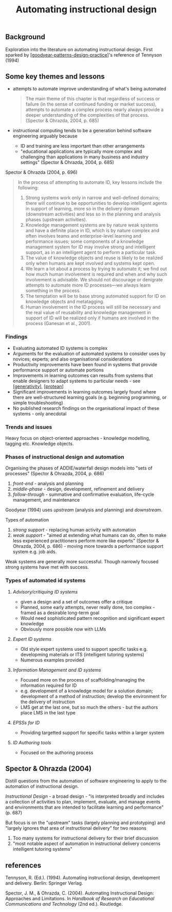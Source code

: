 ﻿---
title: Automating instructional design
---

## Background

Exploration into the literature on automating instructional design. First sparked by [[goodyear-patterns-design-practice]]'s reference of Tennyson (1994)

## Some key themes and lessons

- attempts to automate improve understanding of what's being automated

	> The main theme of this chapter is that regardless of success or failure (in the sense of continued funding or market success), attempts to automate a complex process nearly always provide a deeper understanding of the complexities of that process. (Spector & Ohrazda, 2004, p. 685)

- instructional computing tends to be a generation behind software engineering arguably because
  - ID and training are less important than other arrangements
  - "educational applications are typically more complex and challenging than applications in many business and industry settings" (Spector & Ohrazda, 2004, p. 685)

Spector & Ohrazda (2004, p. 696)
> In the process of attempting to automate ID, key lessons include the following: 
> 1. Strong systems work only in narrow and well-defined domains; there will continue to be opportunities to develop intelligent agents in support of learning, more so in the delivery domain (downstream activities) and less so in the planning and analysis phases (upstream activities). 
> 2. Knowledge management systems are by nature weak systems and have a definite place in ID, which is by nature complex and often involves teams and enterprise-level learning and performance issues; some components of a knowledge management system for ID may involve strong and intelligent support, as in an intelligent agent to perform a particular task. 
> 3. The value of knowledge objects and reuse is likely to be realized only when humans are kept involved and systems kept open. 
> 4. We learn a lot about a process by trying to automate it; we find out how much human involvement is required and when and why such involvement is advisable. We should not discourage or denigrate attempts to automate more ID processes—we always learn something in the process. 
> 5. The temptation will be to base strong automated support for ID on knowledge objects and metatagging. 
> 6. Human involvement in the ID process will still be necessary and the real value of reusability and knowledge management in support of ID will be realized only if humans are involved in the process (Ganesan et al., 2001).

### Findings

- Evaluating automated ID systems is complex
- Arguments for the evaluation of automated systems to consider uses by novices; experts; and also organisational considerations
- Productivity improvements have been found in systems that provide performance support or automate portions
- Improvements in learning outcomes can results from systems that enable designers to adapt systems to particular needs - see [[generativity]], [[protean]]
- Significant improvements in learning outcomes largely found where there are well-structured learning goals (e.g. beginning programming, or simple troubleshooting)
- No published research findings on the organisational impact of these systems - only anecdotal

### Trends and issues

Heavy focus on object-oriented approaches - knowledge modelling, tagging etc. Knowledge objects.

### Phases of instructional design and automation

Organising the phases of ADDIE/waterfall design models into "sets of processes" (Spector & Ohrazda, 2004, p. 686)

1. _front-end_ - analysis and planning
2. _middle-phase_ - design, development, refinement and delivery
3. _follow-through_ - summative and confirmative evaluation, life-cycle management, and maintenance

Goodyear (1994) uses _upstream_ (analysis and planning) and _downstream_.

Types of automation

1. _strong support_ - replacing human activity with automation
2. _weak support_ - "aimed at extending what humans can do, often to make less experienced practitioners perform more like experts" (Spector & Ohrazda, 2004, p. 686) - moving more towards a performance support system e.g. job aids.

Weak systems are generally more successful.  Though narrowly focused strong systems have met with success.

### Types of automated id systems

1. _Advisory/critiquing ID systems_

	- given a design and a set of outcomes offer a critique
	- Planned, some early attempts, never really done, too complex - framed as a desirable long-term goal 
	- Would need sophisticated pattern recognition and significant expert knowledge
	- Obviously more possible now with LLMs

2. _Expert ID systems_

	- Old style expert systems used to support specific tasks e.g. developming materials or ITS (intelligent tutoring systems)
	- Numerous examples provided

3. _Information Management and ID systems_

	- Focused more on the process of scaffolding/managing the information required for ID
	- e.g. development of a knowledge model for a solution domain; development of a method of instruction; develop the environment for the delivery of instruction
	- LMS get at the last one, but so much the others - but the authors place LMS in the last type

4. _EPSSs for ID_

	- Providing targetted support for specific tasks within a larger system

5. _ID Authoring tools_

	- Focused on the authoring process


## Spector & Ohrazda (2004)

Distill questions from the automation of software engineering to apply to the automation of instructional design.

_Instructional Design_ - a broad design - "is interpreted broadly and includes a collection of activities to plan, implement, evaluate, and manage events and environments that are intended to facilitate learning and performance" (p. 687)

But focus is on the "upstream" tasks (largely planning and prototyping) and "largely ignores that area of instructional delivery" for two reasons 

1. Too many systems for instructional delivery for their brief discussion
2. "most notable aspect of automation in instructional delivery concerns intelligent tutoring systems"

## references

Tennyson, R. (Ed.). (1994). Automating instructional design, development and delivery. Berlin: Springer Verlag.

Spector, J. M., & Ohrazda, C. (2004). Automating Instructional Design: Approaches and Limitations. In *Handbook of Research on Educational Communications and Technology* (2nd ed.). Routledge.

[//begin]: # "Autogenerated link references for markdown compatibility"
[generativity]: ../nodt/generativity "Generativity"
[protean]: ../concepts/protean "Protean"
[//end]: # "Autogenerated link references"
[//begin]: # "Autogenerated link references for markdown compatibility"
[design]: design "Design"
[goodyear-patterns-design-practice]: <../Paper Summaries/goodyear-patterns-design-practice> "Patterns, pattern languages and design practice"
[generativity]: ../nodt/generativity "Generativity"
[protean]: ../concepts/protean "Protean"
[//end]: # "Autogenerated link references"